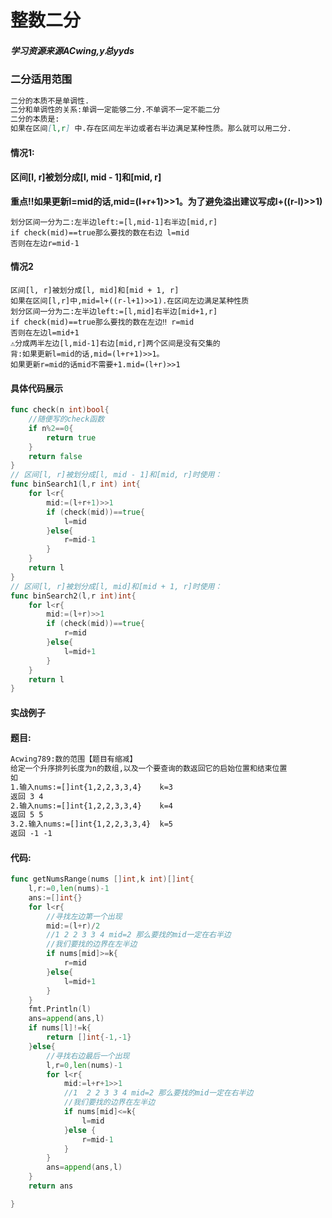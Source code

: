 # 整数二分

##### 学习资源来源ACwing,y总yyds

### 二分适用范围

```markdown
二分的本质不是单调性.
二分和单调性的关系:单调一定能够二分.不单调不一定不能二分
二分的本质是:
如果在区间[l,r] 中.存在区间左半边或者右半边满足某种性质。那么就可以用二分.
```

#### 情况1:

#### **区间[l, r]被划分成[l, mid - 1]和[mid, r]**

**重点‼️如果更新l=mid的话,mid=(l+r+1)>>1。为了避免溢出建议写成l+((r-l)>>1)**

```
划分区间一分为二:左半边left:=[l,mid-1]右半边[mid,r]
if check(mid)==true那么要找的数在右边 l=mid
否则在左边r=mid-1
```

#### 情况2

```
区间[l, r]被划分成[l, mid]和[mid + 1, r]
如果在区间[l,r]中,mid=l+((r-l+1)>>1).在区间左边满足某种性质
划分区间一分为二:左半边left:=[l,mid]右半边[mid+1,r]
if check(mid)==true那么要找的数在左边‼️ r=mid
否则在左边l=mid+1
⚠️分成两半左边[l,mid-1]右边[mid,r]两个区间是没有交集的
背:如果更新l=mid的话,mid=(l+r+1)>>1。
如果更新r=mid的话mid不需要+1.mid=(l+r)>>1
```

#### 具体代码展示

```go
func check(n int)bool{
	//随便写的check函数
	if n%2==0{
		return true
	}
	return false
}
// 区间[l, r]被划分成[l, mid - 1]和[mid, r]时使用：
func binSearch1(l,r int) int{
	for l<r{
		mid:=(l+r+1)>>1
		if (check(mid))==true{
			l=mid
		}else{
			r=mid-1
		}
	}
	return l
}
// 区间[l, r]被划分成[l, mid]和[mid + 1, r]时使用：
func binSearch2(l,r int)int{
	for l<r{
		mid:=(l+r)>>1
		if (check(mid))==true{
			r=mid
		}else{
			l=mid+1
		}
	}
	return l
}
```

#### 实战例子

#### 题目:

```markdown
Acwing789:数的范围【题目有缩减】
给定一个升序排列长度为n的数组,以及一个要查询的数返回它的启始位置和结束位置
如
1.输入nums:=[]int{1,2,2,3,3,4}	k=3
返回 3 4
2.输入nums:=[]int{1,2,2,3,3,4}	k=4
返回 5 5
3.2.输入nums:=[]int{1,2,2,3,3,4}	k=5
返回 -1 -1
```



#### 代码:



```go
func getNumsRange(nums []int,k int)[]int{
	l,r:=0,len(nums)-1
	ans:=[]int{}
	for l<r{
		//寻找左边第一个出现
		mid:=(l+r)/2
		//1 2 2 3 3 4 mid=2 那么要找的mid一定在右半边
		//我们要找的边界在左半边
		if nums[mid]>=k{
			r=mid
		}else{
			l=mid+1
		}
	}
	fmt.Println(l)
	ans=append(ans,l)
	if nums[l]!=k{
		return []int{-1,-1}
	}else{
		//寻找右边最后一个出现
		l,r=0,len(nums)-1
		for l<r{
			mid:=l+r+1>>1
			//1  2 2 3 3 4 mid=2 那么要找的mid一定在右半边
			//我们要找的边界在左半边
			if nums[mid]<=k{
				l=mid
			}else {
				r=mid-1
			}
		}
		ans=append(ans,l)
	}
	return ans

}
```





